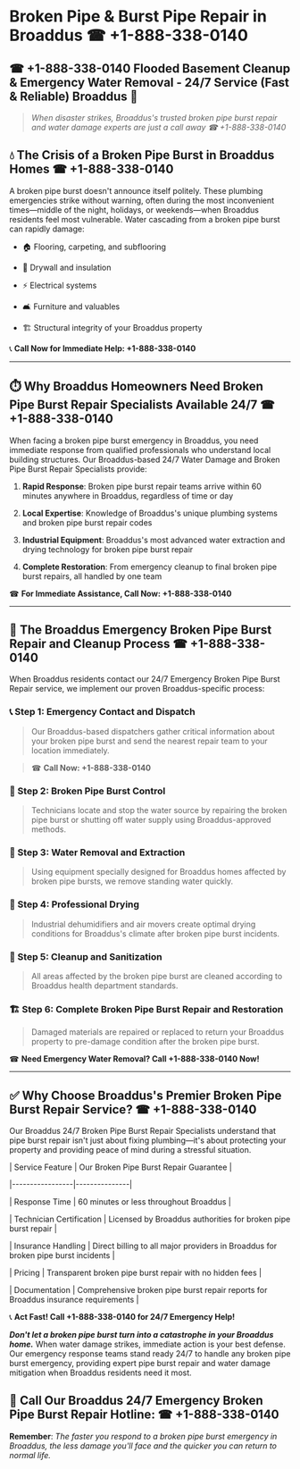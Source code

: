 # Broken Pipe & Burst Pipe Repair in Broaddus ☎ +1-888-338-0140  
## ☎ +1-888-338-0140 Flooded Basement Cleanup & Emergency Water Removal - 24/7 Service (Fast & Reliable) Broaddus 🚨  

> *When disaster strikes, Broaddus's trusted broken pipe burst repair and water damage experts are just a call away ☎ +1-888-338-0140*  

## 💧 The Crisis of a Broken Pipe Burst in Broaddus Homes ☎ +1-888-338-0140  

A broken pipe burst doesn't announce itself politely. These plumbing emergencies strike without warning, often during the most inconvenient times—middle of the night, holidays, or weekends—when Broaddus residents feel most vulnerable. Water cascading from a broken pipe burst can rapidly damage:  

* 🏠 Flooring, carpeting, and subflooring  
* 🧱 Drywall and insulation  
* ⚡ Electrical systems  
* 🛋️ Furniture and valuables  
* 🏗️ Structural integrity of your Broaddus property  

📞 **Call Now for Immediate Help: +1-888-338-0140**  

---  

## ⏱️ Why Broaddus Homeowners Need Broken Pipe Burst Repair Specialists Available 24/7 ☎ +1-888-338-0140  

When facing a broken pipe burst emergency in Broaddus, you need immediate response from qualified professionals who understand local building structures. Our Broaddus-based 24/7 Water Damage and Broken Pipe Burst Repair Specialists provide:  

1. **Rapid Response**: Broken pipe burst repair teams arrive within 60 minutes anywhere in Broaddus, regardless of time or day  
2. **Local Expertise**: Knowledge of Broaddus's unique plumbing systems and broken pipe burst repair codes  
3. **Industrial Equipment**: Broaddus's most advanced water extraction and drying technology for broken pipe burst repair  
4. **Complete Restoration**: From emergency cleanup to final broken pipe burst repairs, all handled by one team  

☎ **For Immediate Assistance, Call Now: +1-888-338-0140**  

---  

## 🔧 The Broaddus Emergency Broken Pipe Burst Repair and Cleanup Process ☎ +1-888-338-0140  

When Broaddus residents contact our 24/7 Emergency Broken Pipe Burst Repair service, we implement our proven Broaddus-specific process:  

### 📞 Step 1: Emergency Contact and Dispatch  
> Our Broaddus-based dispatchers gather critical information about your broken pipe burst and send the nearest repair team to your location immediately.  
> ☎ **Call Now: +1-888-338-0140**  

### 🚿 Step 2: Broken Pipe Burst Control  
> Technicians locate and stop the water source by repairing the broken pipe burst or shutting off water supply using Broaddus-approved methods.  

### 🌊 Step 3: Water Removal and Extraction  
> Using equipment specially designed for Broaddus homes affected by broken pipe bursts, we remove standing water quickly.  

### 💨 Step 4: Professional Drying  
> Industrial dehumidifiers and air movers create optimal drying conditions for Broaddus's climate after broken pipe burst incidents.  

### 🧼 Step 5: Cleanup and Sanitization  
> All areas affected by the broken pipe burst are cleaned according to Broaddus health department standards.  

### 🏗️ Step 6: Complete Broken Pipe Burst Repair and Restoration  
> Damaged materials are repaired or replaced to return your Broaddus property to pre-damage condition after the broken pipe burst.  

☎ **Need Emergency Water Removal? Call +1-888-338-0140 Now!**  

---  

## ✅ Why Choose Broaddus's Premier Broken Pipe Burst Repair Service? ☎ +1-888-338-0140  

Our Broaddus 24/7 Broken Pipe Burst Repair Specialists understand that pipe burst repair isn't just about fixing plumbing—it's about protecting your property and providing peace of mind during a stressful situation.  

| Service Feature | Our Broken Pipe Burst Repair Guarantee |  
|-----------------|---------------|  
| Response Time | 60 minutes or less throughout Broaddus |  
| Technician Certification | Licensed by Broaddus authorities for broken pipe burst repair |  
| Insurance Handling | Direct billing to all major providers in Broaddus for broken pipe burst incidents |  
| Pricing | Transparent broken pipe burst repair with no hidden fees |  
| Documentation | Comprehensive broken pipe burst repair reports for Broaddus insurance requirements |  

📞 **Act Fast! Call +1-888-338-0140 for 24/7 Emergency Help!**  

***Don't let a broken pipe burst turn into a catastrophe in your Broaddus home.*** When water damage strikes, immediate action is your best defense. Our emergency response teams stand ready 24/7 to handle any broken pipe burst emergency, providing expert pipe burst repair and water damage mitigation when Broaddus residents need it most.  

## 📱 Call Our Broaddus 24/7 Emergency Broken Pipe Burst Repair Hotline: ☎ +1-888-338-0140  

**Remember**: *The faster you respond to a broken pipe burst emergency in Broaddus, the less damage you'll face and the quicker you can return to normal life.*